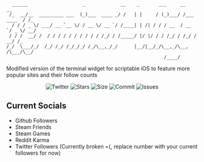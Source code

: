 
      ______                    _             __    _       ___     __           __ 
     /_  __/__  _________ ___  (_)___  ____ _/ /   | |     / (_)___/ /___ ____  / /_
      / / / _ \/ ___/ __ `__ \/ / __ \/ __ `/ /____| | /| / / / __  / __ `/ _ \/ __/
     / / /  __/ /  / / / / / / / / / / /_/ / /_____/ |/ |/ / / /_/ / /_/ /  __/ /_  
    /_/  \___/_/  /_/ /_/ /_/_/_/ /_/\__,_/_/      |__/|__/_/\__,_/\__, /\___/\__/  
                                                              /____/            


Modified version of the terminal widget for scriptable iOS to feature more popular sites and their follow counts

<p align="center">
		<img alt="Twitter" src="https://img.shields.io/twitter/follow/SUS_PinkMercy?color=%23f38ba8%09&label=Follow%20me%20on%20twitter&logo=twitter&logoColor=%23f38ba8%09&style=for-the-badge&labelColor=302D41"></a>
		<img alt="Stars" src="https://img.shields.io/github/stars/tabbyistrans/terminal-widget?color=%23fab387&logo=Spreaker&logoColor=%23fab387&style=for-the-badge&labelColor=302D41"/></a>
		<img alt="Size" src="https://img.shields.io/github/repo-size/tabbyistrans/terminal-widget?color=%23f9e2af%09&label=Size&logo=Files&logoColor=%23f9e2af%09&style=for-the-badge&labelColor=302D41"></a>
		<img alt="Commit" src="https://img.shields.io/github/last-commit/tabbyistrans/terminal-widget?color=%2394e2d5&label=Last%20Commit&logo=checkmarx&logoColor=%2394e2d5&style=for-the-badge&labelColor=302D41"></a>
<img alt="Issues" src="https://img.shields.io/github/issues/tabbyistrans/terminal-widget?color=%23b4befe%09&label=Issues&logo=expertsexchange&logoColor=%23b4befe%09&style=for-the-badge&labelColor=302D41"></a>

</p>

## Current Socials
* Github Followers
* Steam Friends
* Steam Games
* Reddit Karma
* Twitter Followers (Currently broken =(, replace number with your current followers for now)
